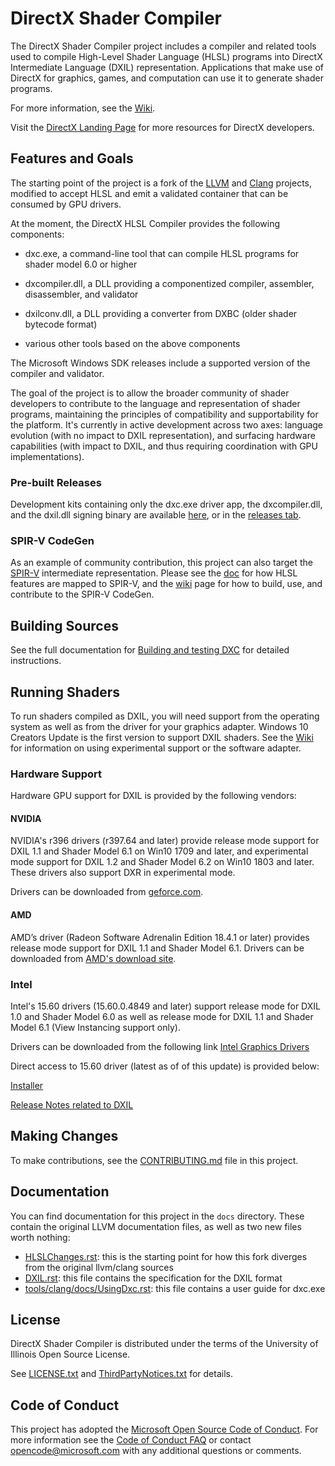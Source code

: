 # DirectX Shader Compiler

The DirectX Shader Compiler project includes a compiler and related tools used to compile High-Level Shader Language (HLSL) programs into DirectX Intermediate Language (DXIL) representation. Applications that make use of DirectX for graphics, games, and computation can use it to generate shader programs.

For more information, see the [Wiki](https://github.com/microsoft/DirectXShaderCompiler/wiki).

Visit the [DirectX Landing Page](https://devblogs.microsoft.com/directx/landing-page/) for more resources for DirectX developers.

## Features and Goals

The starting point of the project is a fork of the [LLVM](http://llvm.org/) and [Clang](http://clang.llvm.org/) projects, modified to accept HLSL and emit a validated container that can be consumed by GPU drivers.

At the moment, the DirectX HLSL Compiler provides the following components:

- dxc.exe, a command-line tool that can compile HLSL programs for shader model 6.0 or higher

- dxcompiler.dll, a DLL providing a componentized compiler, assembler, disassembler, and validator

- dxilconv.dll, a DLL providing a converter from DXBC (older shader bytecode format)

- various other tools based on the above components

The Microsoft Windows SDK releases include a supported version of the compiler and validator.

The goal of the project is to allow the broader community of shader developers to contribute to the language and representation of shader programs, maintaining the principles of compatibility and supportability for the platform. It's currently in active development across two axes: language evolution (with no impact to DXIL representation), and surfacing hardware capabilities (with impact to DXIL, and thus requiring coordination with GPU implementations).

### Pre-built Releases

Development kits containing only the dxc.exe driver app, the dxcompiler.dll, and the dxil.dll signing binary are available [here](https://github.com/microsoft/DirectXShaderCompiler/wiki/Releases), or in the [releases tab](https://github.com/microsoft/DirectXShaderCompiler/releases).

### SPIR-V CodeGen

As an example of community contribution, this project can also target the [SPIR-V](https://www.khronos.org/registry/spir-v/) intermediate representation. Please see the [doc](docs/SPIR-V.rst) for how HLSL features are mapped to SPIR-V, and the [wiki](https://github.com/microsoft/DirectXShaderCompiler/wiki/SPIR%E2%80%90V-CodeGen) page for how to build, use, and contribute to the SPIR-V CodeGen.

## Building Sources

See the full documentation for [Building and testing DXC](docs/BuildingAndTestingDXC.rst) for detailed instructions.

## Running Shaders

To run shaders compiled as DXIL, you will need support from the operating system as well as from the driver for your graphics adapter. Windows 10 Creators Update is the first version to support DXIL shaders. See the [Wiki](https://github.com/microsoft/DirectXShaderCompiler/wiki/Running-Shaders) for information on using experimental support or the software adapter.

### Hardware Support

Hardware GPU support for DXIL is provided by the following vendors:

#### NVIDIA
NVIDIA's r396 drivers (r397.64 and later) provide release mode support for DXIL
1.1 and Shader Model 6.1 on Win10 1709 and later, and experimental mode support
for DXIL 1.2 and Shader Model 6.2 on Win10 1803 and later. These drivers also
support DXR in experimental mode.

Drivers can be downloaded from [geforce.com](https://www.geforce.com/drivers).

#### AMD
AMD’s driver (Radeon Software Adrenalin Edition 18.4.1 or later) provides release mode support for DXIL 1.1 and Shader Model 6.1. Drivers can be downloaded from [AMD's download site](https://support.amd.com/en-us/download).

### Intel
Intel's 15.60 drivers (15.60.0.4849 and later) support release mode for DXIL 1.0 and Shader Model 6.0 as well as
release mode for DXIL 1.1 and Shader Model 6.1 (View Instancing support only).

Drivers can be downloaded from the following link [Intel Graphics Drivers](https://downloadcenter.intel.com/product/80939/Graphics-Drivers)

Direct access to 15.60 driver (latest as of of this update) is provided below:

[Installer](https://downloadmirror.intel.com/27412/a08/win64_15.60.2.4901.exe)

[Release Notes related to DXIL](https://downloadmirror.intel.com/27266/eng/ReleaseNotes_GFX_15600.4849.pdf)

## Making Changes

To make contributions, see the [CONTRIBUTING.md](CONTRIBUTING.md) file in this project.

## Documentation

You can find documentation for this project in the `docs` directory. These contain the original LLVM documentation files, as well as two new files worth nothing:

* [HLSLChanges.rst](docs/HLSLChanges.rst): this is the starting point for how this fork diverges from the original llvm/clang sources
* [DXIL.rst](docs/DXIL.rst): this file contains the specification for the DXIL format
* [tools/clang/docs/UsingDxc.rst](tools/clang/docs/UsingDxc.rst): this file contains a user guide for dxc.exe

## License

DirectX Shader Compiler is distributed under the terms of the University of Illinois Open Source License.

See [LICENSE.txt](LICENSE.TXT) and [ThirdPartyNotices.txt](ThirdPartyNotices.txt) for details.

## Code of Conduct

This project has adopted the [Microsoft Open Source Code of Conduct](https://opensource.microsoft.com/codeofconduct/). For more information see the [Code of Conduct FAQ](https://opensource.microsoft.com/codeofconduct/faq/) or contact [opencode@microsoft.com](mailto:opencode@microsoft.com) with any additional questions or comments.

